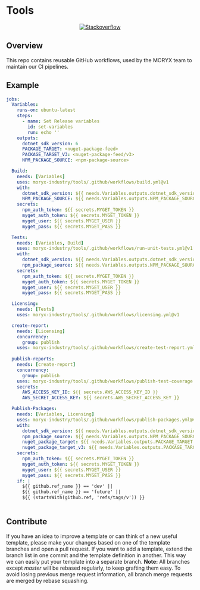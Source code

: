 # Tools

<p align="center">
    <a href="https://stackoverflow.com/questions/tagged/moryx">
        <img src="https://img.shields.io/badge/stackoverflow-ask-orange.svg" alt="Stackoverflow">
    </a>
</p>

## Overview

This repo contains reusable GitHub workflows, used by the MORYX team to maintain 
our CI pipelines.

## Example

```yml
jobs:
  Variables:
    runs-on: ubuntu-latest
    steps:
      - name: Set Release variables 
        id: set-variables
        run: echo ''
    outputs:
      dotnet_sdk_version: 6
      PACKAGE_TARGET: <nuget-package-feed>
      PACKAGE_TARGET_V3: <nuget-package-feed/v3>
      NPM_PACKAGE_SOURCE: <npm-package-source>

  Build:
    needs: [Variables]
    uses: moryx-industry/tools/.github/workflows/build.yml@v1
    with:
      dotnet_sdk_version: ${{ needs.Variables.outputs.dotnet_sdk_version }}
      NPM_PACKAGE_SOURCE: ${{ needs.Variables.outputs.NPM_PACKAGE_SOURCE }}
    secrets:
      npm_auth_token: ${{ secrets.MYGET_TOKEN }}
      myget_auth_token: ${{ secrets.MYGET_TOKEN }}
      myget_user: ${{ secrets.MYGET_USER }}
      myget_pass: ${{ secrets.MYGET_PASS }}

  Tests:
    needs: [Variables, Build]
    uses: moryx-industry/tools/.github/workflows/run-unit-tests.yml@v1
    with:
      dotnet_sdk_version: ${{ needs.Variables.outputs.dotnet_sdk_version }}
      npm_package_source: ${{ needs.Variables.outputs.NPM_PACKAGE_SOURCE }}
    secrets:
      npm_auth_token: ${{ secrets.MYGET_TOKEN }}
      myget_auth_token: ${{ secrets.MYGET_TOKEN }}
      myget_user: ${{ secrets.MYGET_USER }}
      myget_pass: ${{ secrets.MYGET_PASS }}

  Licensing:
    needs: [Tests]
    uses: moryx-industry/tools/.github/workflows/licensing.yml@v1

  create-report:
    needs: [Licensing]
    concurrency:
      group: publish
    uses: moryx-industry/tools/.github/workflows/create-test-report.yml@v1
                
  publish-reports:
    needs: [create-report]
    concurrency:
      group: publish
    uses: moryx-industry/tools/.github/workflows/publish-test-coverage.yml@v1
    secrets:
      AWS_ACCESS_KEY_ID: ${{ secrets.AWS_ACCESS_KEY_ID }}
      AWS_SECRET_ACCESS_KEY: ${{ secrets.AWS_SECRET_ACCESS_KEY }}

  Publish-Packages:
    needs: [Variables, Licensing]
    uses: moryx-industry/tools/.github/workflows/publish-packages.yml@v1
    with:
      dotnet_sdk_version: ${{ needs.Variables.outputs.dotnet_sdk_version }}
      npm_package_source: ${{ needs.Variables.outputs.NPM_PACKAGE_SOURCE }}
      nuget_package_target: ${{ needs.Variables.outputs.PACKAGE_TARGET }}
      nuget_package_target_v3: ${{ needs.Variables.outputs.PACKAGE_TARGET_V3 }}
    secrets:
      npm_auth_token: ${{ secrets.MYGET_TOKEN }}
      myget_auth_token: ${{ secrets.MYGET_TOKEN }}
      myget_user: ${{ secrets.MYGET_USER }}
      myget_pass: ${{ secrets.MYGET_PASS }}
    if: |
      ${{ github.ref_name }} == 'dev' ||
      ${{ github.ref_name }} == 'future' ||
      ${{ (startsWith(github.ref, 'refs/tags/v')) }}
       
```

## Contribute

If you have an idea to improve a template or can think of a new useful template,
please make your changes based on one of the template branches and open a pull
request. If you want to add a template, extend the branch list in one commit and
the template definition in another. This way we can easily put your template
into a separate branch. **Note:** All branches except *master* will be rebased
regularly, to keep grafting them easy. To avoid losing previous merge request
information, all branch merge requests are merged by rebase squashing.